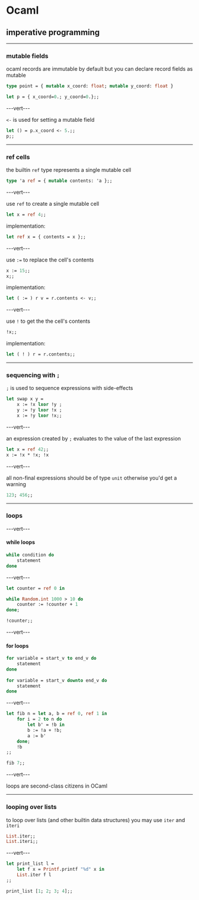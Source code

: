 # Ocaml

## imperative programming

---

### mutable fields

ocaml records are immutable by default but you can declare record fields as mutable

```ocaml
type point = { mutable x_coord: float; mutable y_coord: float }

let p = { x_coord=0.; y_coord=0.};;
```
<!-- .element: data-thebe-executable -->

---vert---

`<-` is used for setting a mutable field

```ocaml
let () = p.x_coord <- 5.;;
p;;
```
<!-- .element: data-thebe-executable -->

---

### ref cells

the builtin `ref` type represents a single mutable cell

```ocaml
type 'a ref = { mutable contents: 'a };;
```

---vert---

use `ref` to create a single mutable cell

```ocaml
let x = ref 4;;
```
<!-- .element: data-thebe-executable -->

implementation:

```ocaml
let ref x = { contents = x };;
```

---vert---

use `:=` to replace the cell's contents

```ocaml
x := 15;;
x;;
```
<!-- .element: data-thebe-executable -->

implementation:

```ocaml
let ( := ) r v = r.contents <- v;;
```

---vert---

use `!` to get the the cell's contents

```ocaml
!x;;
```
<!-- .element: data-thebe-executable -->

implementation:

```ocaml
let ( ! ) r = r.contents;;
```

---

### sequencing with `;`

`;` is used to sequence expressions with side-effects

```ocaml
let swap x y =
    x := !x lxor !y ;
    y := !y lxor !x ;
    x := !y lxor !x;;
```
<!-- .element: data-thebe-executable -->

---vert---

an expression created by `;` evaluates to the value of the last expression

```ocaml
let x = ref 42;;
x := !x * !x; !x
```
<!-- .element: data-thebe-executable -->

---vert---

all non-final expressions should be of type `unit` otherwise you'd get a warning

```ocaml
123; 456;;
```
<!-- .element: data-thebe-executable -->

---

### loops

---vert---

#### while loops

```ocaml
while condition do
    statement
done
```

---vert---

```ocaml
let counter = ref 0 in

while Random.int 1000 > 10 do
    counter := !counter + 1
done;

!counter;;
```
<!-- .element: data-thebe-executable -->

---vert---

#### for loops

```ocaml
for variable = start_v to end_v do
    statement
done
  
for variable = start_v downto end_v do
    statement
done
```

---vert---

```ocaml
let fib n = let a, b = ref 0, ref 1 in
    for i = 2 to n do
        let b' = !b in
        b := !a + !b;
        a := b'
    done;
    !b
;;

fib 7;;
```
<!-- .element: data-thebe-executable -->

---vert---

loops are second-class citizens in OCaml

---

### looping over lists

to loop over lists (and other builtin data structures) you may use `iter` and `iteri`

```ocaml
List.iter;;
List.iteri;;
```
<!-- .element: data-thebe-executable -->

---vert---

```ocaml
let print_list l =
    let f x = Printf.printf "%d" x in
    List.iter f l
;;

print_list [1; 2; 3; 4];;
```
<!-- .element: data-thebe-executable -->
